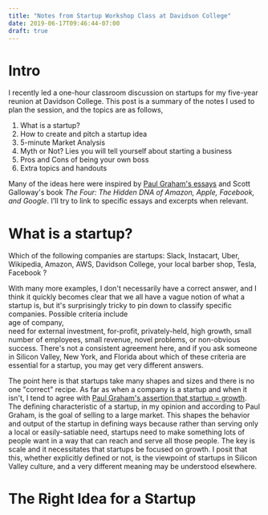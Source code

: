 ```yaml
---
title: "Notes from Startup Workshop Class at Davidson College"
date: 2019-06-17T09:46:44-07:00
draft: true
---
```


# Intro

I recently led a one-hour classroom discussion on startups for my five-year reunion at Davidson College.
This post is a summary of the notes I used to plan the session, and the topics are as follows,

1. What is a startup?
2. How to create and pitch a startup idea
3. 5-minute Market Analysis
4. Myth or Not? Lies you will tell yourself about starting a business
5. Pros and Cons of being your own boss
6. Extra topics and handouts

Many of the ideas here were inspired by [Paul Graham's essays](http://paulgraham.com/articles.html) and
Scott Galloway's book _The Four: The Hidden DNA of Amazon, Apple, Facebook, and Google_.
I'll try to link to specific essays and excerpts when relevant.

# What is a startup?

Which of the following companies are startups:
Slack,
Instacart,
Uber,
Wikipedia,
Amazon,
AWS,
Davidson College,
your local barber shop,
Tesla,
Facebook
?

With many more examples,
I don't necessarily have a correct answer,
and I think it quickly becomes clear that we all have a vague notion of what a startup is,
but it's surprisingly tricky to pin down to classify specific companies.
Possible criteria include                                              
age of company,                              
need for external investment,
for-profit,
privately-held,
high growth, 
small number of employees,
small revenue,
novel problems,
or 
non-obvious success.
There's not a consistent agreement here,
and if you ask someone in Silicon Valley, New York, and Florida
about which of these criteria are essential for a startup,
you may get very different answers.

The point here is that startups take many shapes and sizes and there is no one "correct" recipe.
As far as when a company is a startup and when it isn't,
I tend to agree with
[Paul Graham's assertion that startup = growth](http://www.paulgraham.com/growth.html).
The defining characteristic of a startup,
in my opinion and according to Paul Graham,
is the goal of selling to a large market.
This shapes the behavior and output of the startup in defining ways
because rather than serving only a local or easily-satiable need,
startups need to make something lots of people want in a way that can reach and serve all those people.
The key is scale and it necessitates that startups be focused on growth.
I posit that this, whether explicitly defined or not,
is the viewpoint of startups in Silicon Valley culture,
and a very different meaning may be understood elsewhere.

# The Right Idea for a Startup
